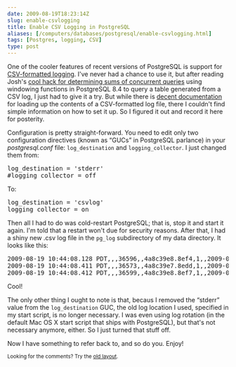 ```yaml
--- 
date: 2009-08-19T18:23:14Z
slug: enable-csvlogging
title: Enable CSV Logging in PostgreSQL
aliases: [/computers/databases/postgresql/enable-csvlogging.html]
tags: [Postgres, logging, CSV]
type: post
---
```


<p>One of the cooler features of recent versions of PostgreSQL is support for
<a href="http://www.postgresql.org/docs/current/static/runtime-config-logging.html"
title="PostgreSQL Documentation: “Error Reporting and Logging”">CSV-formatted
logging</a>. I've never had a chance to use it, but after reading
Josh's <a href="http://it.toolbox.com/blogs/database-soup/more-fun-with-windowing-functions-your-query-log-33467"
title="">cool hack for determining sums of concurrent queries</a> using
windowing functions in PostgreSQL 8.4 to query a table generated from a CSV
log, I just had to give it a try. But while there
is <a href="http://www.postgresql.org/docs/current/static/runtime-config-logging.html#RUNTIME-CONFIG-LOGGING-CSVLOG"
title="PostgreSQL Documentation: “Using CSV-Format Log Output”">decent
documentation</a> for loading up the contents of a CSV-formatted log file,
there I couldn't find simple information on how to set it up. So I figured it
out and record it here for posterity.</p>

<p>Configuration is pretty straight-forward. You need to edit only two
configuration directives (known as “GUCs” in PostgreSQL parlance) in your
<em>postgresql.conf</em> file: <code>log_destination</code>
and <code>logging_collector</code>. I just changed them from:</p>

<pre>
log_destination = &#x0027;stderr&#x0027;
#logging_collector = off
</pre>

<p>To:</p>

<pre>
log_destination = &#x0027;csvlog&#x0027;
logging_collector = on
</pre>

<p>Then all I had to do was cold-restart PostgreSQL; that is, stop it and start it again.
I'm told that a restart won't due for security reasons. After that, I had a shiny new .csv
log file in the <code>pg_log</code> subdirectory of my data directory. It looks like this:</p>

<pre>
2009-08-19 10:44:08.128 PDT,,,36596,,4a8c39e8.8ef4,1,,2009-08-19 10:44:08 PDT,,0,LOG,00000,&quot;database system was shut down at 2009-08-19 10:44:06 PDT&quot;,,,,,,,,
2009-08-19 10:44:08.411 PDT,,,36573,,4a8c39e7.8edd,1,,2009-08-19 10:44:07 PDT,,0,LOG,00000,&quot;database system is ready to accept connections&quot;,,,,,,,,
2009-08-19 10:44:08.412 PDT,,,36599,,4a8c39e8.8ef7,1,,2009-08-19 10:44:08 PDT,,0,LOG,00000,&quot;autovacuum launcher started&quot;,,,,,,,,
</pre>

<p>Cool!</p>

<p>The only other thing I ought to note is that, becaus I removed the “stderr”
value from the <code>log_destination</code> GUC, the old log location I used,
specified in my start script, is no longer necessary. I was even using
log rotation (in the default Mac OS X start script that ships with PostgreSQL),
but that's not necessary anymore, either. So I just turned that stuff off.</p>

<p>Now I have something to refer back to, and so do you. Enjoy!</p>


<p class="past"><small>Looking for the comments? Try the <a rel="nofollow" href="//past.justatheory.com/computers/databases/postgresql/enable-csvlogging.html">old layout</a>.</small></p>


